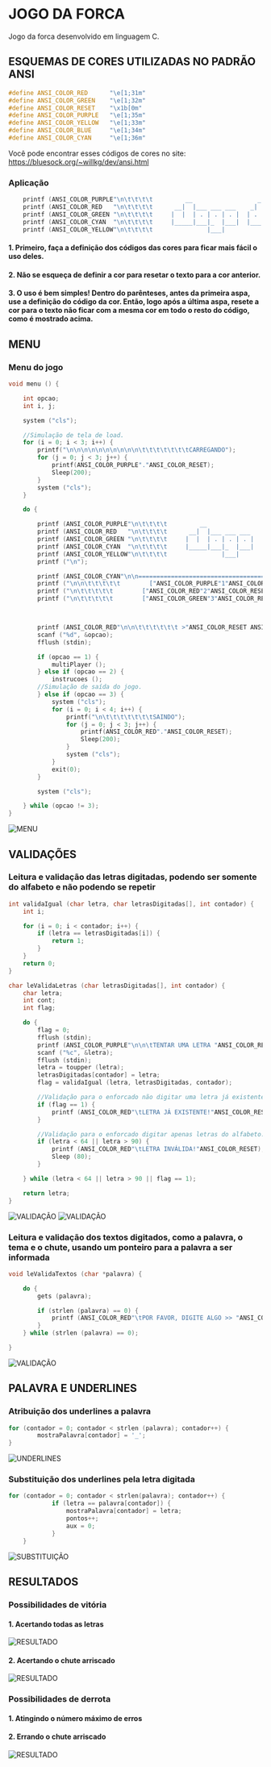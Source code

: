 # JOGO DA FORCA

Jogo da forca desenvolvido em linguagem C.

## ESQUEMAS DE CORES UTILIZADAS NO PADRÃO ANSI
```c
#define ANSI_COLOR_RED      "\e[1;31m"
#define ANSI_COLOR_GREEN    "\e[1;32m"
#define ANSI_COLOR_RESET    "\x1b[0m"
#define ANSI_COLOR_PURPLE   "\e[1;35m"
#define ANSI_COLOR_YELLOW   "\e[1;33m"
#define ANSI_COLOR_BLUE     "\e[1;34m"
#define ANSI_COLOR_CYAN     "\e[1;36m"
```
Você pode encontrar esses códigos de cores no site: https://bluesock.org/~willkg/dev/ansi.html
### Aplicação
```c
	printf (ANSI_COLOR_PURPLE"\n\t\t\t\t         __                  _        ___                 "ANSI_COLOR_RESET);
	printf (ANSI_COLOR_RED   "\n\t\t\t\t      __|  |___ ___ ___    _| |___   |  _|___ ___ ___ ___ "ANSI_COLOR_RESET);
	printf (ANSI_COLOR_GREEN "\n\t\t\t\t     |  |  | . | . | . |  | . | .'|  |  _| . |  _|  _| .'|"ANSI_COLOR_RESET);
	printf (ANSI_COLOR_CYAN  "\n\t\t\t\t     |_____|___|_  |___|  |___|__,|  |_| |___|_| |___|__,|"ANSI_COLOR_RESET);
	printf (ANSI_COLOR_YELLOW"\n\t\t\t\t               |___|                                      "ANSI_COLOR_RESET);
```
#### 1. Primeiro, faça a definição dos códigos das cores para ficar mais fácil o uso deles.
#### 2. Não se esqueça de definir a cor para resetar o texto para a cor anterior. 
#### 3. O uso é bem simples! Dentro do parênteses, antes da primeira aspa, use a definição do código da cor. Então, logo após a última aspa, resete a cor para o texto não ficar com a mesma cor em todo o resto do código, como é mostrado acima.

## MENU

### Menu do jogo

```c
void menu () {

	int opcao;
	int i, j;

	system ("cls");

	//Simulação de tela de load.
	for (i = 0; i < 3; i++) {
        printf("\n\n\n\n\n\n\n\n\n\n\t\t\t\t\t\t\tCARREGANDO");
        for (j = 0; j < 3; j++) {
            printf(ANSI_COLOR_PURPLE"."ANSI_COLOR_RESET);
            Sleep(200);
        }
        system ("cls");
    }

	do {

		printf (ANSI_COLOR_PURPLE"\n\t\t\t\t         __                  _        ___                 "ANSI_COLOR_RESET);
		printf (ANSI_COLOR_RED   "\n\t\t\t\t      __|  |___ ___ ___    _| |___   |  _|___ ___ ___ ___ "ANSI_COLOR_RESET);
		printf (ANSI_COLOR_GREEN "\n\t\t\t\t     |  |  | . | . | . |  | . | .'|  |  _| . |  _|  _| .'|"ANSI_COLOR_RESET);
		printf (ANSI_COLOR_CYAN  "\n\t\t\t\t     |_____|___|_  |___|  |___|__,|  |_| |___|_| |___|__,|"ANSI_COLOR_RESET);
		printf (ANSI_COLOR_YELLOW"\n\t\t\t\t               |___|                                      "ANSI_COLOR_RESET);
		printf ("\n");

		printf (ANSI_COLOR_CYAN"\n\n========================================================================================================================"ANSI_COLOR_RESET);
		printf ("\n\n\t\t\t\t\t        ["ANSI_COLOR_PURPLE"1"ANSI_COLOR_RESET"] JOGAR MULTIPLAYER");
		printf ("\n\t\t\t\t\t        ["ANSI_COLOR_RED"2"ANSI_COLOR_RESET"] INSTRUÇÕES");
		printf ("\n\t\t\t\t\t        ["ANSI_COLOR_GREEN"3"ANSI_COLOR_RESET"] SAIR");



		printf (ANSI_COLOR_RED"\n\n\t\t\t\t\t\t >"ANSI_COLOR_RESET ANSI_COLOR_PURPLE"> "ANSI_COLOR_RESET);
		scanf ("%d", &opcao);
		fflush (stdin);

		if (opcao == 1) {
			multiPlayer ();
		} else if (opcao == 2) {
			instrucoes ();
		//Simulação de saída do jogo.
		} else if (opcao == 3) {
			system ("cls");
			for (i = 0; i < 4; i++) {
        		printf("\n\t\t\t\t\t\t\tSAINDO");
        		for (j = 0; j < 3; j++) {
            		printf(ANSI_COLOR_RED"."ANSI_COLOR_RESET);
            		Sleep(200);
				}
				system ("cls");
        	}
			exit(0);
		}

		system ("cls");

	} while (opcao != 3);
}
```
![MENU](https://i.imgur.com/PFhu7Aq.png)

## VALIDAÇÕES
### Leitura e validação das letras digitadas, podendo ser somente do alfabeto e não podendo se repetir
```c
int validaIgual (char letra, char letrasDigitadas[], int contador) {
	int i;

	for (i = 0; i < contador; i++) {
		if (letra == letrasDigitadas[i]) {
			return 1;
		}
	}
	return 0;
}

char leValidaLetras (char letrasDigitadas[], int contador) {
	char letra;
	int cont;
	int flag;

	do {
		flag = 0;
		fflush (stdin);
		printf (ANSI_COLOR_PURPLE"\n\n\tTENTAR UMA LETRA "ANSI_COLOR_RED">"ANSI_COLOR_RESET ANSI_COLOR_GREEN"> "ANSI_COLOR_RESET);
		scanf ("%c", &letra);
		fflush (stdin);
		letra = toupper (letra);
		letrasDigitadas[contador] = letra;
		flag = validaIgual (letra, letrasDigitadas, contador);

		//Validação para o enforcado não digitar uma letra já existente.
		if (flag == 1) {
			printf (ANSI_COLOR_RED"\tLETRA JÁ EXISTENTE!"ANSI_COLOR_RESET);
		}

		//Validação para o enforcado digitar apenas letras do alfabeto.
		if (letra < 64 || letra > 90) {
			printf (ANSI_COLOR_RED"\tLETRA INVÁLIDA!"ANSI_COLOR_RESET);
			Sleep (80);
		}

	} while (letra < 64 || letra > 90 || flag == 1);

	return letra;
}
```
![VALIDAÇÃO](https://i.imgur.com/LipwPsI.png)
![VALIDAÇÃO](https://i.imgur.com/wXNjGFt.png)

### Leitura e validação dos textos digitados, como a palavra, o tema e o chute, usando um ponteiro para a palavra a ser informada
```c
void leValidaTextos (char *palavra) {

	do {
		gets (palavra);

		if (strlen (palavra) == 0) {
			printf (ANSI_COLOR_RED"\tPOR FAVOR, DIGITE ALGO >> "ANSI_COLOR_RESET);
		}
	} while (strlen (palavra) == 0);

}
```

![VALIDAÇÃO](https://i.imgur.com/ehNlEem.png)

## PALAVRA E UNDERLINES

### Atribuição dos underlines a palavra
```c
for (contador = 0; contador < strlen (palavra); contador++) {
		mostraPalavra[contador] = '_';
}
```
![UNDERLINES](https://i.imgur.com/5LXoriY.png)
### Substituição dos underlines pela letra digitada
```c
for (contador = 0; contador < strlen(palavra); contador++) {
			if (letra == palavra[contador]) {
				mostraPalavra[contador] = letra;
				pontos++;
				aux = 0;
			}
	}
```
![SUBSTITUIÇÃO](https://i.imgur.com/FJye4HA.png)
## RESULTADOS
### Possibilidades de vitória
#### 1. Acertando todas as letras
![RESULTADO](https://i.imgur.com/rTaE7gw.png)
#### 2. Acertando o chute arriscado
![RESULTADO](https://i.imgur.com/4tPcV1f.png)
### Possibilidades de derrota
#### 1. Atingindo o número máximo de erros
#### 2. Errando o chute arriscado
![RESULTADO](https://i.imgur.com/z1FEoKK.png)



